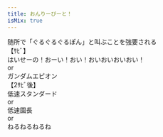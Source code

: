 ```yaml
---
title: おんりーびーと！
isMix: true
---
```


随所で「ぐるぐるぐるぽん」と叫ぶことを強要される<br />
【ｻﾋﾞ】<br />
はいせーの！おーい！おい！おいおいおいおい！<br />
or<br />
ガンダムエピオン<br />
【2ｻﾋﾞ後】<br />
低速スタンダード<br />
or<br />
低速園長<br />
or<br />
ねるねるねるね
<br />
